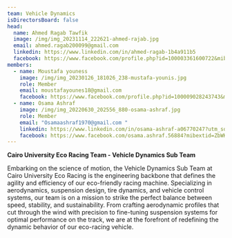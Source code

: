```yaml
---
team: Vehicle Dynamics
isDirectorsBoard: false
head:
  name: Ahmed Ragab Tawfik
  image: /img/img_20231114_222621-ahmed-rajab.jpg
  email: ahmed.ragab200099@gmail.com
  linkedin: https://www.linkedin.com/in/ahmed-ragab-1b4a911b5
  facebook: https://www.facebook.com/profile.php?id=100003361600722&mibextid=ZbWKwL
members:
  - name: Moustafa youness
    image: /img/img_20230126_181026_238-mustafa-younis.jpg
    role: Member
    email: moustafayounes18@gmail.com
    facebook: https://www.facebook.com/profile.php?id=100009028243743&mibextid=ZbWKwL
  - name: Osama Ashraf
    image: /img/img_20220630_202556_880-osama-ashraf.jpg
    role: Member
    email: "Osamaashraf1970@gmail.com "
    linkedin: https://www.linkedin.com/in/osama-ashraf-a06770247?utm_source=share&utm_campaign=share_via&utm_content=profile&utm_medium=android_app
    facebook: https://www.facebook.com/osama.ashraf.56884?mibextid=ZbWKwL
---
```

**Cairo University Eco Racing Team - Vehicle Dynamics Sub Team**

Embarking on the science of motion, the Vehicle Dynamics Sub Team at Cairo University Eco Racing is the engineering backbone that defines the agility and efficiency of our eco-friendly racing machine. Specializing in aerodynamics, suspension design, tire dynamics, and vehicle control systems, our team is on a mission to strike the perfect balance between speed, stability, and sustainability. From crafting aerodynamic profiles that cut through the wind with precision to fine-tuning suspension systems for optimal performance on the track, we are at the forefront of redefining the dynamic behavior of our eco-racing vehicle.